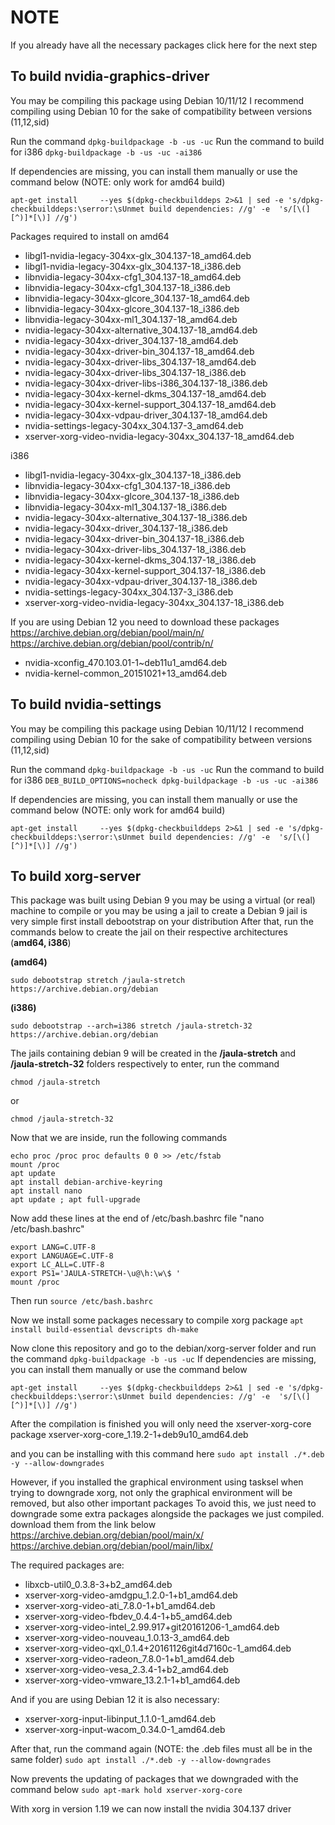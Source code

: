 # NOTE
If you already have all the necessary packages click here for the next step

## To build nvidia-graphics-driver
You may be compiling this package using Debian 10/11/12
I recommend compiling using Debian 10 for the sake of compatibility between versions (11,12,sid)

Run the command ```dpkg-buildpackage -b -us -uc```
Run the command to build for i386 ```dpkg-buildpackage -b -us -uc -ai386```

If dependencies are missing, you can install them manually or use the command below (NOTE: only work for amd64 build)
```
apt-get install     --yes $(dpkg-checkbuilddeps 2>&1 | sed -e 's/dpkg-checkbuilddeps:\serror:\sUnmet build dependencies: //g' -e  's/[\(][^)]*[\)] //g')
```

Packages required to install on amd64
- libgl1-nvidia-legacy-304xx-glx_304.137-18_amd64.deb
- libgl1-nvidia-legacy-304xx-glx_304.137-18_i386.deb
- libnvidia-legacy-304xx-cfg1_304.137-18_amd64.deb
- libnvidia-legacy-304xx-cfg1_304.137-18_i386.deb
- libnvidia-legacy-304xx-glcore_304.137-18_amd64.deb
- libnvidia-legacy-304xx-glcore_304.137-18_i386.deb
- libnvidia-legacy-304xx-ml1_304.137-18_amd64.deb
- nvidia-legacy-304xx-alternative_304.137-18_amd64.deb
- nvidia-legacy-304xx-driver_304.137-18_amd64.deb
- nvidia-legacy-304xx-driver-bin_304.137-18_amd64.deb
- nvidia-legacy-304xx-driver-libs_304.137-18_amd64.deb
- nvidia-legacy-304xx-driver-libs_304.137-18_i386.deb
- nvidia-legacy-304xx-driver-libs-i386_304.137-18_i386.deb
- nvidia-legacy-304xx-kernel-dkms_304.137-18_amd64.deb
- nvidia-legacy-304xx-kernel-support_304.137-18_amd64.deb
- nvidia-legacy-304xx-vdpau-driver_304.137-18_amd64.deb
- nvidia-settings-legacy-304xx_304.137-3_amd64.deb
- xserver-xorg-video-nvidia-legacy-304xx_304.137-18_amd64.deb

i386
- libgl1-nvidia-legacy-304xx-glx_304.137-18_i386.deb
- libnvidia-legacy-304xx-cfg1_304.137-18_i386.deb
- libnvidia-legacy-304xx-glcore_304.137-18_i386.deb
- libnvidia-legacy-304xx-ml1_304.137-18_i386.deb
- nvidia-legacy-304xx-alternative_304.137-18_i386.deb
- nvidia-legacy-304xx-driver_304.137-18_i386.deb
- nvidia-legacy-304xx-driver-bin_304.137-18_i386.deb
- nvidia-legacy-304xx-driver-libs_304.137-18_i386.deb
- nvidia-legacy-304xx-kernel-dkms_304.137-18_i386.deb
- nvidia-legacy-304xx-kernel-support_304.137-18_i386.deb
- nvidia-legacy-304xx-vdpau-driver_304.137-18_i386.deb
- nvidia-settings-legacy-304xx_304.137-3_i386.deb
- xserver-xorg-video-nvidia-legacy-304xx_304.137-18_i386.deb

If you are using Debian 12 you need to download these packages
https://archive.debian.org/debian/pool/main/n/
https://archive.debian.org/debian/pool/contrib/n/
- nvidia-xconfig_470.103.01-1~deb11u1_amd64.deb
- nvidia-kernel-common_20151021+13_amd64.deb

## To build nvidia-settings
You may be compiling this package using Debian 10/11/12
I recommend compiling using Debian 10 for the sake of compatibility between versions (11,12,sid)

Run the command ```dpkg-buildpackage -b -us -uc```
Run the command to build for i386 ```DEB_BUILD_OPTIONS=nocheck dpkg-buildpackage -b -us -uc -ai386```

If dependencies are missing, you can install them manually or use the command below (NOTE: only work for amd64 build)
```
apt-get install     --yes $(dpkg-checkbuilddeps 2>&1 | sed -e 's/dpkg-checkbuilddeps:\serror:\sUnmet build dependencies: //g' -e  's/[\(][^)]*[\)] //g')
```

## To build xorg-server
This package was built using Debian 9 you may be using a virtual (or real) machine to compile or you may be using a jail
to create a Debian 9 jail is very simple
first install debootstrap on your distribution
After that, run the commands below to create the jail on their respective architectures (**amd64, i386**)

**(amd64)**
```
sudo debootstrap stretch /jaula-stretch https://archive.debian.org/debian
```
**(i386)**
```
sudo debootstrap --arch=i386 stretch /jaula-stretch-32 https://archive.debian.org/debian
```

The jails containing debian 9 will be created in the **/jaula-stretch** and **/jaula-stretch-32** folders respectively
to enter, run the command
```
chmod /jaula-stretch
```
or
```
chmod /jaula-stretch-32
```

Now that we are inside, run the following commands
```
echo proc /proc proc defaults 0 0 >> /etc/fstab
mount /proc
apt update
apt install debian-archive-keyring
apt install nano
apt update ; apt full-upgrade
```

Now add these lines at the end of /etc/bash.bashrc file "nano /etc/bash.bashrc"
```
export LANG=C.UTF-8
export LANGUAGE=C.UTF-8
export LC_ALL=C.UTF-8
export PS1='JAULA-STRETCH-\u@\h:\w\$ '
mount /proc
```
Then run  ```source /etc/bash.bashrc```

Now we install some packages necessary to compile xorg package
```apt install build-essential devscripts dh-make```

Now clone this repository and go to the debian/xorg-server folder
and run the command ```dpkg-buildpackage -b -us -uc```
If dependencies are missing, you can install them manually or use the command below
```
apt-get install     --yes $(dpkg-checkbuilddeps 2>&1 | sed -e 's/dpkg-checkbuilddeps:\serror:\sUnmet build dependencies: //g' -e  's/[\(][^)]*[\)] //g')
```

After the compilation is finished you will only need the xserver-xorg-core package
xserver-xorg-core_1.19.2-1+deb9u10_amd64.deb

and you can be installing with this command here
```sudo apt install ./*.deb -y --allow-downgrades ```

However, if you installed the graphical environment using tasksel when trying to downgrade xorg, not only the graphical environment will be removed, but also other important packages
To avoid this, we just need to downgrade some extra packages alongside the packages we just compiled.
download them from the link below
https://archive.debian.org/debian/pool/main/x/
https://archive.debian.org/debian/pool/main/libx/

The required packages are:

- libxcb-util0_0.3.8-3+b2_amd64.deb
- xserver-xorg-video-amdgpu_1.2.0-1+b1_amd64.deb
- xserver-xorg-video-ati_7.8.0-1+b1_amd64.deb
- xserver-xorg-video-fbdev_0.4.4-1+b5_amd64.deb
- xserver-xorg-video-intel_2.99.917+git20161206-1_amd64.deb
- xserver-xorg-video-nouveau_1.0.13-3_amd64.deb
- xserver-xorg-video-qxl_0.1.4+20161126git4d7160c-1_amd64.deb
- xserver-xorg-video-radeon_7.8.0-1+b1_amd64.deb
- xserver-xorg-video-vesa_2.3.4-1+b2_amd64.deb
- xserver-xorg-video-vmware_13.2.1-1+b1_amd64.deb

And if you are using Debian 12 it is also necessary:
- xserver-xorg-input-libinput_1.1.0-1_amd64.deb
- xserver-xorg-input-wacom_0.34.0-1_amd64.deb

After that, run the command again (NOTE: the .deb files must all be in the same folder)
```sudo apt install ./*.deb -y --allow-downgrades ```


Now prevents the updating of packages that we downgraded with the command below
```sudo apt-mark hold xserver-xorg-core```

With xorg in version 1.19 we can now install the nvidia 304.137 driver

